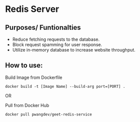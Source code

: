 # Redis Server

## Purposes/ Funtionalties
* Reduce fetching requests to the database.
* Block request spamming for user response.
* Utilize in-memory database to increase website throughput.

## How to use:
Build Image from Dockerfile
```Docker
docker build -t [Image Name] --build-arg port=[PORT] .
```

OR

Pull from Docker Hub
```
docker pull pwangdev/geet-redis-service
```